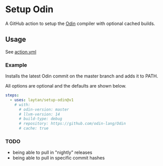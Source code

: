 # Setup Odin

A GitHub action to setup the [Odin](https://github.com/odin-lang/Odin) compiler with optional cached builds.

## Usage

See [action.yml](https://github.com/laytan/setup-odin/blob/main/action.yml)

### Example

Installs the latest Odin commit on the master branch and adds it to PATH.

All options are optional and the defaults are shown below.

```yaml
steps:
  - uses: laytan/setup-odin@v1
    # with:
      # odin-version: master
      # llvm-version: 14
      # build-type: debug
      # repository: https://github.com/odin-lang/Odin
      # cache: true
```

### TODO

 - being able to pull in "nightly" releases
 - being able to pull in specific commit hashes
